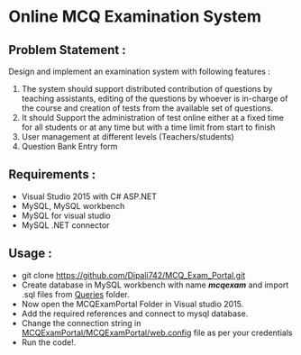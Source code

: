 # Online MCQ Examination System
## Problem Statement :
Design and implement an examination system with following features :
1. The system should support distributed contribution of questions by teaching assistants, editing of the
questions by whoever is in-charge of the course and creation of tests from the available set
of questions.
2. It should Support the administration of test online either at a fixed time for all students or at any
time but with a time limit from start to finish 
3. User management at different levels (Teachers/students)
4. Question Bank Entry form

## Requirements :
- Visual Studio 2015 with C# ASP.NET 
- MySQL, MySQL workbench
- MySQL for visual studio
- MySQL .NET connector

## Usage :
- git clone https://github.com/Dipali742/MCQ_Exam_Portal.git
- Create database in MySQL workbench with name **_mcqexam_** 
  and import .sql files from [Queries](https://github.com/Dipali742/MCQ_Exam_Portal/tree/main/Queries) folder.
- Now open the MCQExamPortal Folder in Visual studio 2015.
- Add the required references and connect to mysql database.
- Change the connection string in [MCQExamPortal/MCQExamPortal/web.config](https://github.com/Dipali742/MCQ_Exam_Portal/blob/main/MCQExamPortal/MCQExamPortal/Web.config) file as per your credentials
- Run the code!.
